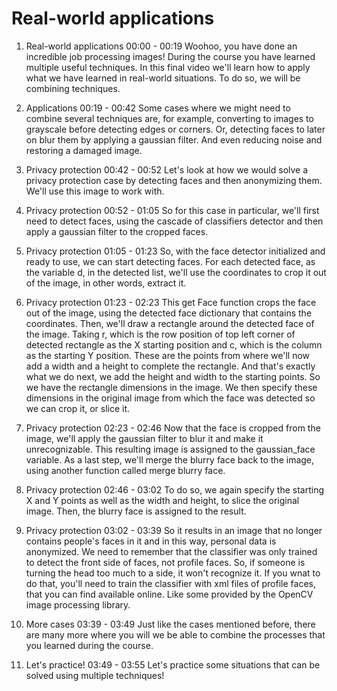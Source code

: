 # Real-world applications

1. Real-world applications
00:00 - 00:19
Woohoo, you have done an incredible job processing images! During the course you have learned multiple useful techniques. In this final video we'll learn how to apply what we have learned in real-world situations. To do so, we will be combining techniques.

2. Applications
00:19 - 00:42
Some cases where we might need to combine several techniques are, for example, converting to images to grayscale before detecting edges or corners. Or, detecting faces to later on blur them by applying a gaussian filter. And even reducing noise and restoring a damaged image.

3. Privacy protection
00:42 - 00:52
Let's look at how we would solve a privacy protection case by detecting faces and then anonymizing them. We'll use this image to work with.

4. Privacy protection
00:52 - 01:05
So for this case in particular, we'll first need to detect faces, using the cascade of classifiers detector and then apply a gaussian filter to the cropped faces.

5. Privacy protection
01:05 - 01:23
So, with the face detector initialized and ready to use, we can start detecting faces. For each detected face, as the variable d, in the detected list, we'll use the coordinates to crop it out of the image, in other words, extract it.

6. Privacy protection
01:23 - 02:23
This get Face function crops the face out of the image, using the detected face dictionary that contains the coordinates. Then, we'll draw a rectangle around the detected face of the image. Taking r, which is the row position of top left corner of detected rectangle as the X starting position and c, which is the column as the starting Y position. These are the points from where we'll now add a width and a height to complete the rectangle. And that's exactly what we do next, we add the height and width to the starting points. So we have the rectangle dimensions in the image. We then specify these dimensions in the original image from which the face was detected so we can crop it, or slice it.

7. Privacy protection
02:23 - 02:46
Now that the face is cropped from the image, we'll apply the gaussian filter to blur it and make it unrecognizable. This resulting image is assigned to the gaussian_face variable. As a last step, we'll merge the blurry face back to the image, using another function called merge blurry face.

8. Privacy protection
02:46 - 03:02
To do so, we again specify the starting X and Y points as well as the width and height, to slice the original image. Then, the blurry face is assigned to the result.

9. Privacy protection
03:02 - 03:39
So it results in an image that no longer contains people's faces in it and in this way, personal data is anonymized. We need to remember that the classifier was only trained to detect the front side of faces, not profile faces. So, if someone is turning the head too much to a side, it won't recognize it. If you wnat to do that, you'll need to train the classifier with xml files of profile faces, that you can find available online. Like some provided by the OpenCV image processing library.

10. More cases
03:39 - 03:49
Just like the cases mentioned before, there are many more where you will we be able to combine the processes that you learned during the course.

11. Let's practice!
03:49 - 03:55
Let's practice some situations that can be solved using multiple techniques!